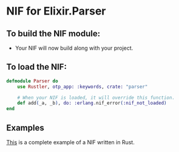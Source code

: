 # NIF for Elixir.Parser

## To build the NIF module:

- Your NIF will now build along with your project.

## To load the NIF:

```elixir
defmodule Parser do
    use Rustler, otp_app: :keywords, crate: "parser"

    # When your NIF is loaded, it will override this function.
    def add(_a, _b), do: :erlang.nif_error(:nif_not_loaded)
end
```

## Examples

[This](https://github.com/hansihe/NifIo) is a complete example of a NIF written in Rust.

